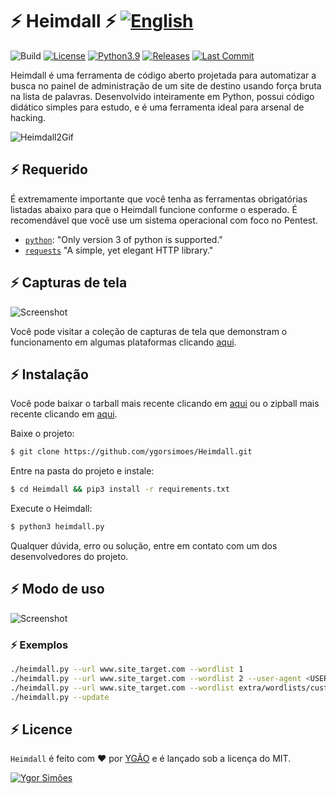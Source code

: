 # ⚡️ Heimdall ⚡️ [![English](https://img.shields.io/badge/en--US-English-blue.svg?style=flat-square&logo=Google%20Translate)](https://github.com/ygorsimoes/Heimdall/blob/master/README.md)

![Build](https://github.com/ygorsimoes/Heimdall/workflows/build/badge.svg)
[![License](https://img.shields.io/badge/License-MIT-critical.svg?style=flat&logo=)](https://github.com/ygorsimoes/Heimdall/blob/master/LICENSE) 
[![Python3.9](https://img.shields.io/badge/Python-3.9-yellow.svg?style=flat&logo=python)](https://www.python.org/) 
[![Releases](https://img.shields.io/github/v/release/ygorsimoes/Heimdall?include_prereleases)](https://github.com/ygorsimoes/Heimdall/releases/tag/v5.3.3.9-stable)
[![Last Commit](https://img.shields.io/github/last-commit/ygorsimoes/Heimdall?color=blue&style=flat-square-circle)](https://github.com/ygorsimoes/Heimdall/commits/main)

Heimdall é uma ferramenta de código aberto projetada para automatizar a busca no painel de administração de um site de destino usando força bruta na lista de palavras. Desenvolvido inteiramente em Python, possui código didático simples para estudo, e é uma ferramenta ideal para arsenal de hacking.

![Heimdall2Gif](https://raw.githubusercontent.com/ygorsimoes/Heimdall/master/extra/images/heimdall2.gif)

## ⚡️ Requerido

É extremamente importante que você tenha as ferramentas obrigatórias listadas abaixo para que o Heimdall funcione conforme o esperado.
É recomendável que você use um sistema operacional com foco no Pentest.

* [`python`](https://www.python.org/): "Only version 3 of python is supported."
* [`requests`](https://requests.readthedocs.io/) "A simple, yet elegant HTTP library."

## ⚡️ Capturas de tela

![Screenshot](https://raw.githubusercontent.com/ygorsimoes/Heimdall/master/extra/images/screenshots/5.1-stable/screenshot02.png)

Você pode visitar a coleção de capturas de tela que demonstram o funcionamento em algumas plataformas clicando [aqui](https://github.com/ygorsimoes/Heimdall/tree/master/doc/images/screenshots).

## ⚡️ Instalação

Você pode baixar o tarball mais recente clicando em [aqui](https://github.com/ygorsimoes/Heimdall/tarball/master) ou o zipball mais recente clicando em [aqui](https://github.com/ygorsimoes/Heimdall/zipball/master).

Baixe o projeto:
```zsh
$ git clone https://github.com/ygorsimoes/Heimdall.git
```

Entre na pasta do projeto e instale:
```zsh
$ cd Heimdall && pip3 install -r requirements.txt
```

Execute o Heimdall:
```zsh
$ python3 heimdall.py
```

Qualquer dúvida, erro ou solução, entre em contato com um dos desenvolvedores do projeto.

## ⚡️ Modo de uso

![Screenshot](https://raw.githubusercontent.com/ygorsimoes/Heimdall/master/extra/images/screenshots/5.3.3.9-stable/help.jpg)

### ⚡️ Exemplos

```zsh
./heimdall.py --url www.site_target.com --wordlist 1
./heimdall.py --url www.site_target.com --wordlist 2 --user-agent <USER-AGENT>
./heimdall.py --url www.site_target.com --wordlist extra/wordlists/custom.txt
./heimdall.py --update
```

## ⚡️ Licence

`Heimdall` é feito com ♥ por [YGÃO](https://github.com/ygorsimoes) e é lançado sob a licença do MIT.

[![Ygor Simões](https://img.shields.io/badge/perfil-Ygor%20Sim%C3%B5es%20(YG%C3%83O)-red.svg?style=for-the-badge&logo=github)](https://github.com/ygorsimoes/)